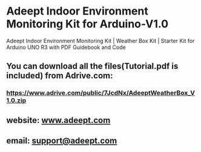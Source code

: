 # Adeept Indoor Environment Monitoring Kit for Arduino-V1.0
Adeept Indoor Environment Monitoring Kit | Weather Box Kit | Starter Kit for Arduino UNO R3 with PDF Guidebook and Code

## You can download all the files(Tutorial.pdf is included) from Adrive.com:
### https://www.adrive.com/public/7JcdNx/AdeeptWeatherBox_V1.0.zip

## website: www.adeept.com
## email:   support@adeept.com
